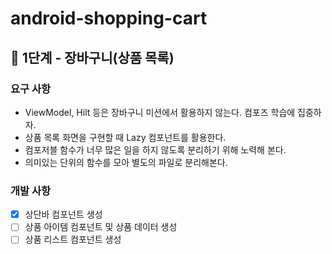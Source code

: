 # android-shopping-cart

## 🚀 1단계 - 장바구니(상품 목록)

### 요구 사항

- ViewModel, Hilt 등은 장바구니 미션에서 활용하지 않는다. 컴포즈 학습에 집중하자.
- 상품 목록 화면을 구현할 때 Lazy 컴포넌트를 활용한다.
- 컴포저블 함수가 너무 많은 일을 하지 않도록 분리하기 위해 노력해 본다.
- 의미있는 단위의 함수를 모아 별도의 파일로 분리해본다.

### 개발 사항

- [X] 상단바 컴포넌트 생성
- [ ] 상품 아이템 컴포넌트 및 상품 데이터 생성
- [ ] 상품 리스트 컴포넌트 생성
